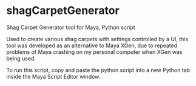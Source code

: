 # shagCarpetGenerator
Shag Carpet Generator tool for Maya, Python script

Used to create various shag carpets with settings controlled by a UI, this tool was developed as an alternative to Maya XGen, due to repeated problems of Maya crashing on my personal computer when XGen was being used.

To run this script, copy and paste the python script into a new Python tab inside the Maya Script Editor window.
